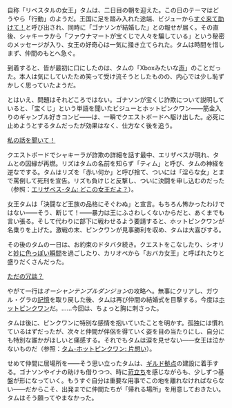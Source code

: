 <!-- title: タム・ガンドル -->
<!-- status: 生存 -->

自称「リベスタルの女王」タムは、二日目の朝を迎えた。この日のテーマはどうやら「行動」のようだ。王国に足を踏み入れた途端、ビジューから[すぐ来て助けて！](https://www.youtube.com/live/fIGfh8GmKY8?feature=shared&t=307)と呼び出され、同時に「ゴナソンが結婚した」との報せが届く。その直後、シャキーラから「ファウナマートが宝くじで人々を騙している」という秘密のメッセージが入り、女王の好奇心は一気に掻き立てられた。タムは時間を惜しまず、仲間のもとへ急ぐ。

到着すると、皆が最初に口にしたのは、タムの「Xboxみたいな[声](https://www.youtube.com/live/fIGfh8GmKY8?feature=shared&t=561)」のことだった。本人は気にしていたため笑って受け流そうとしたものの、内心では少し恥ずかしく思っていたようだ。

とはいえ、問題はそれどころではない。ゴナソンが宝くじ詐欺について説明していると、「宝くじ」という単語を聞いたビジューとホットピンクワン――筋金入りのギャンブル好きコンビ――は、一瞬でクエストボードへ駆け出した。必死に止めようとするタムだったが効果はなく、仕方なく後を追う。

[私の話を聞いて！](#embed:https://www.youtube.com/live/fIGfh8GmKY8?t=816)

クエストボードでシャキーラが詐欺の詳細を話す最中、エリザベスが現れ、タムとの因縁が再燃。リズはタムの名前を知らず「ティム」と呼び、タムの神経を逆なでする。タムはリズを「赤い何か」と呼び捨て、ついには「淫らな女」とまで罵倒して死刑を宣告。リズも負けじと反撃し、ついに決闘を申し込むのだった（参照：[エリザベス-タム: どこの女王だよ？](#edge:liz-kronii)）。

女王タムは「決闘など王族の品格にそぐわぬ」と宣言。もちろん怖かったわけではない――そう、断じて！――暴力は王にふさわしくないからだと、あくまでも言い張る。そして代わりに部下に戦わせるよう要請すると、ホットピンクワンが名乗りを上げた。激戦の末、ピンクワンが見事勝利を収め、タムは大喜びする。

その後のタムの一日は、お約束のドタバタ続き。クエストをこなしたり、シオリと[妙に色っぽい瞬間](https://www.youtube.com/live/fIGfh8GmKY8?feature=shared&t=2332)を過ごしたり、カリオペから「おバカ女王」と呼ばれたりと盛りだくさんだった。

[ただの冗談？](#embed:https://www.youtube.com/live/fIGfh8GmKY8?feature=shared&t=2921)

やがて一行は*オーシャンテンプルダンジョン*の攻略へ。無事にクリアし、ガウル・グラの[記憶](https://www.youtube.com/live/fIGfh8GmKY8?feature=shared&t=7458)を取り戻した後、タムは再び仲間の結婚式を目撃する。今度は[ホットピンクワン](https://www.youtube.com/live/fIGfh8GmKY8?feature=shared&t=8043)だ。……今回は、ちょっと胸に刺さった。

タムは後に、ピンクワンに特別な感情を抱いていたことを明かす。孤独には慣れているはずだったが、次々と仲間が伴侶を得ていく姿を目の当たりにし、自分にも特別な誰かがほしいと痛感する。それでもタムは涙を見せない――女王は泣かないものだ（参照：[タム-ホットピンクワン: 片想い](#edge:irys-kronii)）。

せめて仲間に居場所を――そう思い立ったタムは、[ギルド拠点](https://www.youtube.com/live/fIGfh8GmKY8?feature=shared&t=11310)の建設に着手する。ゴナソンやイナの助けも借りつつ、時に[苛立ち](https://www.youtube.com/live/fIGfh8GmKY8?feature=shared&t=17819)を感じながらも、少しずつ基盤が形になっていく。もうすぐ自分は重要な用事でこの地を離れなければならない――だからこそ、出発までに仲間たちが「帰れる場所」を用意しておきたい。タムはそう願ってやまなかった。